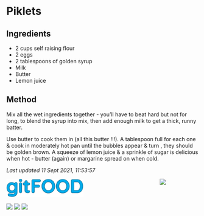 # Piklets

## Ingredients

- 2 cups self raising flour
- 2 eggs
- 2 tablespoons of golden syrup
- Milk
- Butter
- Lemon juice

## Method

Mix all the wet ingredients together - you’ll have to beat hard but not for long, to blend the syrup into mix, then add enough milk to get a thick, runny batter.

Use butter to cook them in (all this butter !!!). A tablespoon full for each one & cook in moderately hot pan until the bubbles appear & turn , they should be golden brown. A squeeze of lemon juice & a sprinkle of sugar is delicious when hot - butter (again) or margarine spread on when cold.

*Last updated 11 Sept 2021, 11:53:57*

<img src="../images/logo_sm.png" width="40%" />

<img src="https://profile-counter.glitch.me/gitfood_piklets/count.svg" width="20%" align="right" />

<img src="https://img.shields.io/badge/tag-dessert-blue.svg" /> <img src="https://img.shields.io/badge/tag-fried-blue.svg" /> <img src="https://img.shields.io/badge/tag-family-blue.svg" /> 